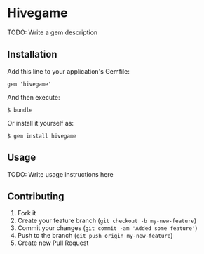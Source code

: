 # Hivegame

TODO: Write a gem description

## Installation

Add this line to your application's Gemfile:

    gem 'hivegame'

And then execute:

    $ bundle

Or install it yourself as:

    $ gem install hivegame

## Usage

TODO: Write usage instructions here

## Contributing

1. Fork it
2. Create your feature branch (`git checkout -b my-new-feature`)
3. Commit your changes (`git commit -am 'Added some feature'`)
4. Push to the branch (`git push origin my-new-feature`)
5. Create new Pull Request
